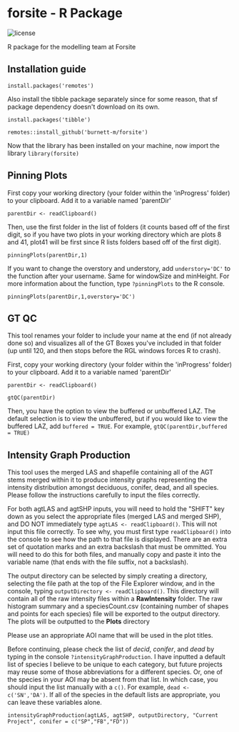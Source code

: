 # forsite - R Package
![license](https://img.shields.io/badge/License-R--package-green) 

R package for the modelling team at Forsite


## Installation guide
`install.packages('remotes')`

Also install the tibble package separately since for some reason, that sf package dependency doesn't download on its own.

`install.packages('tibble')`

`remotes::install_github('burnett-m/forsite')`

Now that the library has been installed on your machine, now import the library
`library(forsite)`


## Pinning Plots
First copy your working directory (your folder within the 'inProgress' folder) to your clipboard. Add it to a variable named 'parentDir'

`parentDir <- readClipboard()`

Then, use the first folder in the list of folders (it counts based off of the first digit, so if you have two plots in your working directory which are plots 8 and 41, plot41 will be first since R lists folders based off of the first digit).

`pinningPlots(parentDir,1)`

If you want to change the overstory and understory, add `understory='DC'` to the function after your username. Same for windowSize and minHeight. For more information about the function, type `?pinningPlots` to the R console.

`pinningPlots(parentDir,1,overstory='DC')`

## GT QC
This tool renames your folder to include your name at the end (if not already done so) and visualizes all of the GT Boxes you've included in that folder (up until 120, and then stops before the RGL windows forces R to crash).

First, copy your working directory (your folder within the 'inProgress' folder) to your clipboard. Add it to a variable named 'parentDir'

`parentDir <- readClipboard()`

`gtQC(parentDir)`

Then, you have the option to view the buffered or unbuffered LAZ. The default selection is to view the unbuffered, but if you would like to view the buffered LAZ, add `buffered = TRUE`. For example, `gtQC(parentDir,buffered = TRUE)`

## Intensity Graph Production
This tool uses the merged LAS and shapefile containing all of the AGT stems merged within it to produce intensity graphs representing the intensity distribution amongst deciduous, conifer, dead, and all species. Please follow the instructions carefully to input the files correctly.

For both agtLAS and agtSHP inputs, you will need to hold the "SHIFT" key down as you select the appropriate files (merged LAS and merged SHP), and DO NOT immediately type `agtLAS <- readClipboard()`. This will not input this file correctly. To see why, you must first type `readClipboard()` into the console to see how the path to that file is displayed. There are an extra set of quotation marks and an extra backslash that must be ommitted. You will need to do this for both files, and manually copy and paste it into the variable name (that ends with the file suffix, not a backslash).

The output directory can be selected by simply creating a directory, selecting the file path at the top of the File Explorer window, and in the console, typing `outputDirectory <- readClipboard()`. This directory will contain all of the raw intensity files within a  **RawIntensity** folder. The raw histogram summary and a speciesCount.csv (containing number of shapes and points for each species) file will be exported to the output directory. The plots will be outputted to the **Plots** directory

Please use an appropriate AOI name that will be used in the plot titles.

Before continuing, please check the list of *decid*, *conifer*, and *dead* by typing in the console `?intensityGraphProduction`. I have inputted a default list of species I believe to be unique to each category, but future projects may reuse some of those abbreviations for a different species. Or, one of the species in your AOI may be absent from that list. In which case, you should input the list manually with a `c()`. For example, `dead <- c('SN','DA')`. If all of the species in the default lists are appropriate, you can leave these variables alone.

`intensityGraphProduction(agtLAS, agtSHP, outputDirectory, "Current Project", conifer = c("SP","FB","FD"))`
